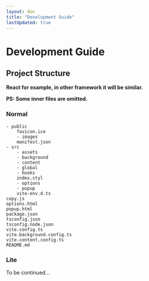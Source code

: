 ```yaml
---
layout: doc
title: "Development Guide"
lastUpdated: true
---
```


# Development Guide

## Project Structure

**React for example, in other framework it will be similar.**

**PS: Some inner files are omitted.**

### Normal 
```
- public
    favicon.ico
    - images
    manifest.json
- src
    - assets
    - background
    - content
    - global
    - hooks
    index.styl
    - options
    - popup
    vite-env.d.ts
copy.js
options.html
popup.html
package.json
tsconfig.json
tsconfig.node.json
vite.config.ts
vite.background.config.ts
vite.content.config.ts
README.md
```

### Lite
To be continued...